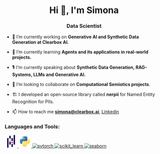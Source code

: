 <h1 align="center">Hi 👋, I'm Simona</h1>
<h3 align="center">Data Scientist</h3>

- 🔭 I’m currently working on **Generative AI and Synthetic Data Generation at Clearbox AI.**

- 🌱 I’m currently learning **Agents and its applications in real-world projects.**

- 🎙 I'm currently speaking about **Synthetic Data Generation, RAG-Systems, LLMs and Generative AI.**

- 👯 I’m looking to collaborate on **Computational Semiotics projects**.

- 🏗 I developed an open-source library called **nerpii** for Named Entity Recognition for PIIs.

- 📫 How to reach me **simona@clearbox.ai**, [Linkedin](https://www.linkedin.com/in/simona-mazzarino-3ba7b7225/)


<h3 align="left">Languages and Tools:</h3>
<p align="left"> <a href="https://pandas.pydata.org/" target="_blank" rel="noreferrer"> <img src="https://raw.githubusercontent.com/devicons/devicon/2ae2a900d2f041da66e950e4d48052658d850630/icons/pandas/pandas-original.svg" alt="pandas" width="40" height="40"/> </a> <a href="https://www.python.org" target="_blank" rel="noreferrer"> <img src="https://raw.githubusercontent.com/devicons/devicon/master/icons/python/python-original.svg" alt="python" width="40" height="40"/> </a> <a href="https://pytorch.org/" target="_blank" rel="noreferrer"> <img src="https://www.vectorlogo.zone/logos/pytorch/pytorch-icon.svg" alt="pytorch" width="40" height="40"/> </a> <a href="https://scikit-learn.org/" target="_blank" rel="noreferrer"> <img src="https://upload.wikimedia.org/wikipedia/commons/0/05/Scikit_learn_logo_small.svg" alt="scikit_learn" width="40" height="40"/> </a> <a href="https://seaborn.pydata.org/" target="_blank" rel="noreferrer"> <img src="https://seaborn.pydata.org/_images/logo-mark-lightbg.svg" alt="seaborn" width="40" height="40"/> </a> </p>
